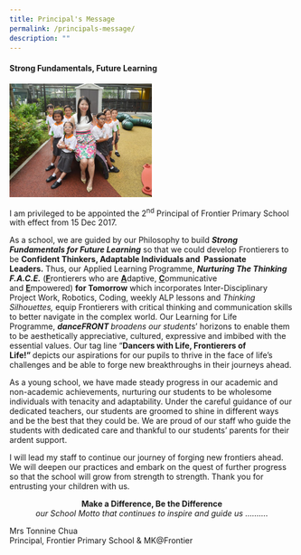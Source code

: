 ```yaml
---
title: Principal's Message
permalink: /principals-message/
description: ""
---
```

<h4><strong>Strong Fundamentals, Future Learning</strong></h4>
<img style="width: 50%;" src="/images/1a.jpeg" />
<p>I am privileged to be appointed the 2<sup>nd</sup>&nbsp;Principal of Frontier Primary School with effect from 15 Dec 2017.</p>
<p>As a school, we are guided by our Philosophy to build&nbsp;<strong><em>Strong Fundamentals for Future Learning</em></strong>&nbsp;so that we could develop Frontierers to be&nbsp;<strong>Confident Thinkers, Adaptable Individuals and&nbsp;</strong><strong>&nbsp;</strong><strong>Passionate Leaders</strong><strong>.</strong>&nbsp;Thus, our Applied Learning Programme,&nbsp;<strong><em>Nurturing The Thinking F.A.C.E.</em></strong>&nbsp;(<strong><u>F</u></strong>rontierers who are&nbsp;<strong><u>A</u></strong>daptive,&nbsp;<strong><u>C</u></strong>ommunicative and&nbsp;<strong><u>E</u></strong>mpowered)&nbsp;<strong>for Tomorrow</strong>&nbsp;which incorporates Inter-Disciplinary Project Work, Robotics, Coding, weekly ALP lessons and&nbsp;<em>Thinking Silhouettes,</em>&nbsp;equip Frontierers with critical thinking and communication skills to better navigate in the complex world. Our Learning for Life Programme,&nbsp;<em><strong>danceFRONT&nbsp;</strong></em><em>broadens our student</em>s&rsquo; horizons to enable them to be aesthetically appreciative, cultured, expressive and imbibed with the essential values. Our tag line &ldquo;<strong>Dancers with Life, Frontierers of Life!&rdquo;&nbsp;</strong>depicts our aspirations for our pupils to thrive in the face of life&rsquo;s challenges and be able to forge new breakthroughs in their journeys ahead.</p>
<p>As a young school, we have made steady progress in our academic and non-academic achievements, nurturing our students to be wholesome individuals with tenacity and adaptability. Under the careful guidance of our dedicated teachers, our students are groomed to shine in different ways and be the best that they could be. We are proud of our staff who guide the students with dedicated care and thankful to our students&rsquo; parents for their ardent support.</p>
<p>I will lead my staff to continue our journey of forging new frontiers ahead. We will deepen our practices and embark on the quest of further progress so that the school will grow from strength to strength. Thank you for entrusting your children with us.</p>
<p style="text-align: center;"><strong>Make a Difference, Be the Difference<br /></strong><em>our School Motto that continues to inspire and guide us &hellip;&hellip;&hellip;.</em></p>
<p>Mrs Tonnine Chua<br />Principal, Frontier Primary School &amp; MK@Frontier</p>